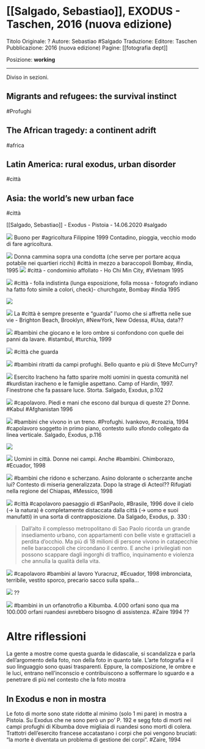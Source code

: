 # [[Salgado, Sebastiao]], EXODUS - Taschen, 2016 (nuova edizione) 

Titolo Originale: ?
Autore: Sebastiao #Salgado
Traduzione: 
Editore: Taschen
Pubblicazione: 2016 (nuova edizione)
Pagine:
[[fotografia dept]]

Posizione: **working**
- - - 

Diviso in sezioni.
## Migrants and refugees: the survival instinct
#Profughi

## The African tragedy: a continent adrift
#africa

## Latin America: rural exodus, urban disorder
#città

## Asia: the world’s new urban face 
#città 

[[Salgado, Sebastiao]] - Exodus - Pistoia - 14.06.2020
#salgado


![](Sebastiao%20%23Salgado%20-%20Exodus%20-%20Pistoia%20-%2014.06.2020/IMG_2963%202.HEIC)
Buono per #agricoltura
Filippine 1999
Contadino, pioggia, vecchio modo di fare agricoltura.

![](Sebastiao%20%23Salgado%20-%20Exodus%20-%20Pistoia%20-%2014.06.2020/IMG_2962%202.HEIC)
Donna cammina sopra una condotta (che serve per portare acqua potabile nei quartieri ricchi) #città in mezzo a baraccopoli
Bombay, #india, 1995
![](Sebastiao%20%23Salgado%20-%20Exodus%20-%20Pistoia%20-%2014.06.2020/IMG_2964%202.HEIC)
#città - condominio affollato - Ho Chi Min City, #Vietnam 1995

![](Sebastiao%20%23Salgado%20-%20Exodus%20-%20Pistoia%20-%2014.06.2020/IMG_2965%202.HEIC)
#città - folla indistinta (lunga esposizione, folla mossa - fotografo indiano ha fatto foto simile a colori, check)- churchgate, Bombay #india 1995

![](Sebastiao%20%23Salgado%20-%20Exodus%20-%20Pistoia%20-%2014.06.2020/IMG_2967%202.HEIC)

![](Sebastiao%20%23Salgado%20-%20Exodus%20-%20Pistoia%20-%2014.06.2020/IMG_2969%202.HEIC)
La #città è sempre presente e “guarda” l’uomo che si affretta nelle sue vie - Brighton Beach, Brooklyn, #NewYork, New Odessa, #Usa, data??

![](Sebastiao%20%23Salgado%20-%20Exodus%20-%20Pistoia%20-%2014.06.2020/IMG_2966%202.HEIC)
#bambini che giocano e le loro ombre si confondono con quelle dei panni da lavare. #istambul, #turchia, 1999

![](Sebastiao%20%23Salgado%20-%20Exodus%20-%20Pistoia%20-%2014.06.2020/IMG_2970%202.HEIC)
#città che guarda

![](Sebastiao%20%23Salgado%20-%20Exodus%20-%20Pistoia%20-%2014.06.2020/IMG_2968%202.HEIC)
#bambini ritratti da campi profughi. Bello quanto e più di Steve McCurry?

![](Sebastiao%20%23Salgado%20-%20Exodus%20-%20Pistoia%20-%2014.06.2020/IMG_2971%202.HEIC)
Esercito Iracheno ha fatto sparire molti uomini in questa comunità nel #kurdistan iracheno e le famiglie aspettano. Camp of Hardin, 1997. Finestrone che fa passare luce. Storta. Salgado, Exodus, p.102

![](Sebastiao%20%23Salgado%20-%20Exodus%20-%20Pistoia%20-%2014.06.2020/IMG_2973%202.HEIC)
#capolavoro. Piedi e mani che escono dal burqua di queste 2? Donne. #Kabul #Afghanistan 1996

![](Sebastiao%20%23Salgado%20-%20Exodus%20-%20Pistoia%20-%2014.06.2020/IMG_2975%202.HEIC)
#bambini che vivono in un treno. #Profughi. Ivankovo, #croazia, 1994 
#capolavoro soggetto in primo piano, contesto sullo sfondo collegato da linea verticale. Salgado, Exodus, p.116

![](Sebastiao%20%23Salgado%20-%20Exodus%20-%20Pistoia%20-%2014.06.2020/IMG_2974%202.HEIC)

![](Sebastiao%20%23Salgado%20-%20Exodus%20-%20Pistoia%20-%2014.06.2020/IMG_2976%202.HEIC)
Uomini in città. Donne nei campi. Anche #bambini. Chimborazo, #Ecuador, 1998

![](Sebastiao%20%23Salgado%20-%20Exodus%20-%20Pistoia%20-%2014.06.2020/IMG_2977%202.HEIC)
#bambini che ridono e scherzano. Asino dolorante o scherzante anche lui? Contesto di miseria generalizzata. Dopo la strage di Acteol?? Rifugiati nella regione del Chiapas, #Messico, 1998

![](Sebastiao%20%23Salgado%20-%20Exodus%20-%20Pistoia%20-%2014.06.2020/IMG_2979%202.HEIC)
#città #capolavoro paesaggio di #SanPaolo, #Brasile, 1996 dove il cielo (-> la natura) è completamente distaccata dalla città (-> uomo e suoi manufatti) in una sorta di contrapposizione.
Da Salgado, Exodus, p. 330 :
> Dall’alto il complesso metropolitano di Sao Paolo ricorda un grande insediamento urbano, con appartamenti con belle viste e grattacieli a perdita d’occhio. Ma più di 18 milioni di persone vivono in catapecchie nelle baraccopoli che circondano il centro. E anche i privilegiati non possono scappare dagli ingorghi di traffico, inquinamento e violenza che annulla la qualità della vita.  



![](Sebastiao%20%23Salgado%20-%20Exodus%20-%20Pistoia%20-%2014.06.2020/IMG_2978%202.HEIC)
#capolavoro #bambini al lavoro Yuracruz, #Ecuador, 1998 imbronciata, terribile, vestito sporco, precario sacco sulla spalla...

![](Sebastiao%20%23Salgado%20-%20Exodus%20-%20Pistoia%20-%2014.06.2020/IMG_2980%202.HEIC)
??

![](Sebastiao%20%23Salgado%20-%20Exodus%20-%20Pistoia%20-%2014.06.2020/IMG_2982%202.HEIC)
#bambini in un orfanotrofio a Kibumba. 4.000 orfani sono qua ma 100.000 orfani ruandesi avrebbero bisogno di assistenza. #Zaire 1994
??


# Altre riflessioni
La gente a mostre come questa guarda le didascalie, si scandalizza e parla dell’argomento della foto, non della foto in quanto tale. L’arte fotografia e il suo linguaggio sono quasi trasparenti.
Eppure, la composizione, le ombre e le luci, entrano nell’inconscio e contribuiscono a soffermare lo sguardo e a penetrare di più nel contesto che la foto mostra

## In Exodus e non in mostra
Le foto di morte sono state ridotte al minimo (solo 1 mi pare) in mostra a Pistoia. Su Exodus che ne sono però un po’
P. 192 e segg foto di morti nei campi profughi di Kibumba dove migliaia di ruandesi sono morti di colera. Trattotri dell’esercito francese accatastano i corpi che poi vengono bruciati: “la morte è diventata un problema di gestione dei corpi”. #Zaire, 1994
